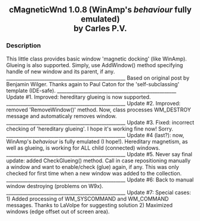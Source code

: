 ﻿<div align="center">

## cMagneticWnd 1.0.8 (WinAmp's *behaviour* fully emulated)<br/>by Carles P.V.

</div>

### Description

This little class provides basic window 'magnetic docking' (like WinAmp). Glueing is also supported. Simply, use AddWindow() method specifying handle of new window and its parent, if any. __________________________________________________ Based on original post by Benjamin Wilger. Thanks again to Paul Caton for the 'self-subclassing' template (IDE-safe). __________________________________________________ Update #1. Improved: hereditary glueing is now supported. __________________________________________________ Update #2. Improved: removed 'RemoveWindow()' method. Now, class processes WM_DESTROY message and automaticaly removes window. __________________________________________________ Update #3. Fixed: incorrect checking of 'hereditary glueing'. I hope it's working fine now! Sorry. __________________________________________________ Update #4 (last?): now, WinAmp's *behaviour* is fully emulated (I hope!). Hereditary magnetism, as well as glueing, is working for ALL child (connected) windows. __________________________________________________ Update #5. Never say final update: added CheckGlueing() method. Call in case repositioning manually a window and want to enable/check (glue) again, if any. This was only checked for first time when a new window was added to the collection. __________________________________________________ Update #6: Back to manual window destroying (problems on W9x). __________________________________________________ Update #7: Special cases: 1) Added processing of WM_SYSCOMMAND and WM_COMMAND messages. Thanks to LaVolpe for suggesting solution 2) Maximized windows (edge offset out of screen area).

